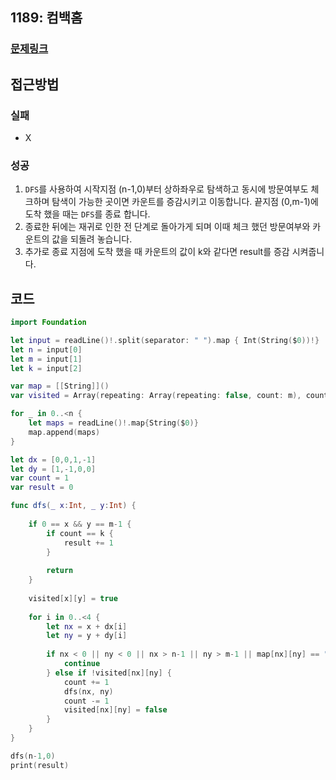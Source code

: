 ## 1189: 컴백홈

### [문제링크](https://www.acmicpc.net/problem/1189)  
 
## 접근방법

### 실패
- X

### 성공 
1. ```DFS```를 사용하여 시작지점 (n-1,0)부터 상하좌우로 탐색하고 동시에 방문여부도 체크하며 탐색이 가능한 곳이면 카운트를 증감시키고 이동합니다. 끝지점 (0,m-1)에 도착 했을 때는 ```DFS```를 종료 합니다.
2. 종료한 뒤에는 재귀로 인한 전 단계로 돌아가게 되며 이때 체크 했던 방문여부와 카운트의 값을 되돌려 놓습니다.
3. 추가로 종료 지점에 도착 했을 때 카운트의 값이 k와 같다면 result를 증감 시켜줍니다.

## 코드

```Swift
import Foundation

let input = readLine()!.split(separator: " ").map { Int(String($0))!}
let n = input[0]
let m = input[1]
let k = input[2]

var map = [[String]]()
var visited = Array(repeating: Array(repeating: false, count: m), count: n)

for _ in 0..<n {
    let maps = readLine()!.map{String($0)}
    map.append(maps)
}

let dx = [0,0,1,-1]
let dy = [1,-1,0,0]
var count = 1
var result = 0

func dfs(_ x:Int, _ y:Int) {
    
    if 0 == x && y == m-1 {
        if count == k {
            result += 1
        }
        
        return
    }
    
    visited[x][y] = true
    
    for i in 0..<4 {
        let nx = x + dx[i]
        let ny = y + dy[i]
        
        if nx < 0 || ny < 0 || nx > n-1 || ny > m-1 || map[nx][ny] == "T" || count > k {
            continue
        } else if !visited[nx][ny] {
            count += 1
            dfs(nx, ny)
            count -= 1
            visited[nx][ny] = false
        }
    }
}

dfs(n-1,0)
print(result)
```
